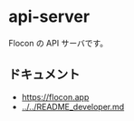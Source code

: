 # api-server

Flocon の API サーバです。

## ドキュメント

-   <https://flocon.app>
-   [../../README_developer.md](../../README_developer.md)
